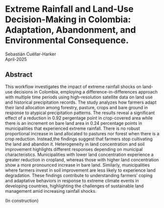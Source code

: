 # Extreme Rainfall and Land-Use Decision-Making in Colombia: Adaptation, Abandonment, and Environmental Consequence.

Sebastián Cuéllar-Harker<br>
April-2025<br>

## Abstract
This workflow investigates the impact of extreme rainfall shocks on land-use decisions in Colombia, employing a difference-in-differences approach 
with multiple time periods using high-resolution satellite data on land use and historical precipitation records. The study analyzes how farmers 
adapt their land allocation among forestry, pasture, crops and bare ground in response to atypical precipitation patterns. The results reveal a 
significant effect of a reduction in 0.92 pergentage point in crop-covered area while there is an increment on bare land area in 0.24 percentage 
points in municipalities that experienced extreme rainfall. There is no robust proportional increase in land allocated to pastures nor forest when
there is a crop reduction. Instead,the findings suggest that farmers stop cultivating the land and abandon it. Heterogeneity in land concentration 
and soil improvement highlights different responses depending on municipal characteristics. Municipalities with lower land concentration experience 
a greater reduction in cropland, whereas those with higher land concentration show a more pronounced increase in bare land. Similarly, municipalities
where farmers invest in soil improvement are less likely to experience land degradation. These findings contribute to understanding farmers’ coping 
and adaptative behaviors in response to extreme climate events in developing countries, highlighting the challenges of sustainable land management 
amid increasing rainfall shocks.

(In construction)
